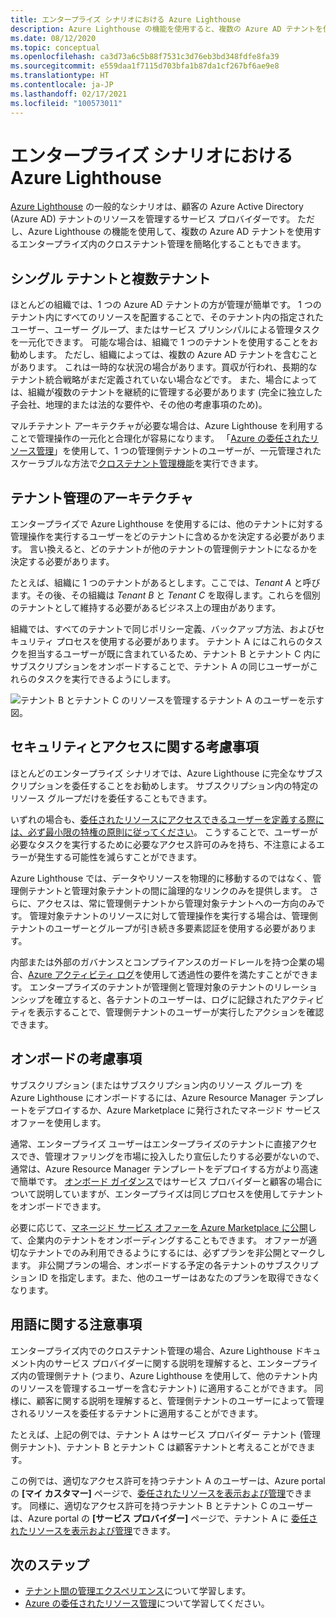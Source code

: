 ```yaml
---
title: エンタープライズ シナリオにおける Azure Lighthouse
description: Azure Lighthouse の機能を使用すると、複数の Azure AD テナントを使用するエンタープライズ内のクロステナント管理を簡略化できます。
ms.date: 08/12/2020
ms.topic: conceptual
ms.openlocfilehash: ca3d73a6c5b88f7531c3d76eb3bd348fdfe8fa39
ms.sourcegitcommit: e559daa1f7115d703bfa1b87da1cf267bf6ae9e8
ms.translationtype: HT
ms.contentlocale: ja-JP
ms.lasthandoff: 02/17/2021
ms.locfileid: "100573011"
---
```

# <a name="azure-lighthouse-in-enterprise-scenarios"></a>エンタープライズ シナリオにおける Azure Lighthouse

[Azure Lighthouse](../overview.md) の一般的なシナリオは、顧客の Azure Active Directory (Azure AD) テナントのリソースを管理するサービス プロバイダーです。 ただし、Azure Lighthouse の機能を使用して、複数の Azure AD テナントを使用するエンタープライズ内のクロステナント管理を簡略化することもできます。

## <a name="single-vs-multiple-tenants"></a>シングル テナントと複数テナント

ほとんどの組織では、1 つの Azure AD テナントの方が管理が簡単です。 1 つのテナント内にすべてのリソースを配置することで、そのテナント内の指定されたユーザー、ユーザー グループ、またはサービス プリンシパルによる管理タスクを一元化できます。 可能な場合は、組織で 1 つのテナントを使用することをお勧めします。 ただし、組織によっては、複数の Azure AD テナントを含むことがあります。 これは一時的な状況の場合があります。買収が行われ、長期的なテナント統合戦略がまだ定義されていない場合などです。 また、場合によっては、組織が複数のテナントを継続的に管理する必要があります (完全に独立した子会社、地理的または法的な要件や、その他の考慮事項のため)。

マルチテナント アーキテクチャが必要な場合は、Azure Lighthouse を利用することで管理操作の一元化と合理化が容易になります。 「[Azure の委任されたリソース管理](azure-delegated-resource-management.md)」を使用して、1 つの管理側テナントのユーザーが、一元管理されたスケーラブルな方法で[クロステナント管理機能](cross-tenant-management-experience.md)を実行できます。

## <a name="tenant-management-architecture"></a>テナント管理のアーキテクチャ

エンタープライズで Azure Lighthouse を使用するには、他のテナントに対する管理操作を実行するユーザーをどのテナントに含めるかを決定する必要があります。 言い換えると、どのテナントが他のテナントの管理側テナントになるかを決定する必要があります。

たとえば、組織に 1 つのテナントがあるとします。ここでは、*Tenant A* と呼びます。その後、その組織は *Tenant B* と *Tenant C* を取得します。これらを個別のテナントとして維持する必要があるビジネス上の理由があります。

組織では、すべてのテナントで同じポリシー定義、バックアップ方法、およびセキュリティ プロセスを使用する必要があります。 テナント A にはこれらのタスクを担当するユーザーが既に含まれているため、テナント B とテナント C 内にサブスクリプションをオンボードすることで、テナント A の同じユーザーがこれらのタスクを実行できるようにします。

![テナント B とテナント C のリソースを管理するテナント A のユーザーを示す図。](../media/enterprise-azure-lighthouse.jpg)

## <a name="security-and-access-considerations"></a>セキュリティとアクセスに関する考慮事項

ほとんどのエンタープライズ シナリオでは、Azure Lighthouse に完全なサブスクリプションを委任することをお勧めします。 サブスクリプション内の特定のリソース グループだけを委任することもできます。

いずれの場合も、[委任されたリソースにアクセスできるユーザーを定義する際には、必ず最小限の特権の原則に従ってください](recommended-security-practices.md#assign-permissions-to-groups-using-the-principle-of-least-privilege)。 こうすることで、ユーザーが必要なタスクを実行するために必要なアクセス許可のみを持ち、不注意によるエラーが発生する可能性を減らすことができます。

Azure Lighthouse では、データやリソースを物理的に移動するのではなく、管理側テナントと管理対象テナントの間に論理的なリンクのみを提供します。 さらに、アクセスは、常に管理側テナントから管理対象テナントへの一方向のみです。  管理対象テナントのリソースに対して管理操作を実行する場合は、管理側テナントのユーザーとグループが引き続き多要素認証を使用する必要があります。

内部または外部のガバナンスとコンプライアンスのガードレールを持つ企業の場合、[Azure アクティビティ ログ](../../azure-monitor/essentials/platform-logs-overview.md)を使用して透過性の要件を満たすことができます。 エンタープライズのテナントが管理側と管理対象のテナントのリレーションシップを確立すると、各テナントのユーザーは、ログに記録されたアクティビティを表示することで、管理側テナントのユーザーが実行したアクションを確認できます。

## <a name="onboarding-considerations"></a>オンボードの考慮事項

サブスクリプション (またはサブスクリプション内のリソース グループ) を Azure Lighthouse にオンボードするには、Azure Resource Manager テンプレートをデプロイするか、Azure Marketplace に発行されたマネージド サービス オファーを使用します。

通常、エンタープライズ ユーザーはエンタープライズのテナントに直接アクセスでき、管理オファリングを市場に投入したり宣伝したりする必要がないので、通常は、Azure Resource Manager テンプレートをデプロイする方がより高速で簡単です。 [オンボード ガイダンス](../how-to/onboard-customer.md)ではサービス プロバイダーと顧客の場合について説明していますが、エンタープライズは同じプロセスを使用してテナントをオンボードできます。

必要に応じて、[マネージド サービス オファーを Azure Marketplace に公開](../how-to/publish-managed-services-offers.md)して、企業内のテナントをオンボーディングすることもできます。 オファーが適切なテナントでのみ利用できるようにするには、必ずプランを非公開とマークします。 非公開プランの場合、オンボードする予定の各テナントのサブスクリプション ID を指定します。また、他のユーザーはあなたのプランを取得できなくなります。

## <a name="terminology-notes"></a>用語に関する注意事項

エンタープライズ内でのクロステナント管理の場合、Azure Lighthouse ドキュメント内のサービス プロバイダーに関する説明を理解すると、エンタープライズ内の管理側テナト (つまり、Azure Lighthouse を使用して、他のテナント内のリソースを管理するユーザーを含むテナント) に適用することができます。 同様に、顧客に関する説明を理解すると、管理側テナントのユーザーによって管理されるリソースを委任するテナントに適用することができます。

たとえば、上記の例では、テナント A はサービス プロバイダー テナント (管理側テナント)、テナント B とテナント C は顧客テナントと考えることができます。

この例では、適切なアクセス許可を持つテナント A のユーザーは、Azure portal の **[マイ カスタマー]** ページで、[委任されたリソースを表示および管理](../how-to/view-manage-customers.md)できます。 同様に、適切なアクセス許可を持つテナント B とテナント C のユーザーは、Azure portal の **[サービス プロバイダー]** ページで、テナント A に [委任されたリソースを表示および管理](../how-to/view-manage-service-providers.md)できます。

## <a name="next-steps"></a>次のステップ

- [テナント間の管理エクスペリエンス](cross-tenant-management-experience.md)について学習します。
- [Azure の委任されたリソース管理](azure-delegated-resource-management.md)について学習してください。